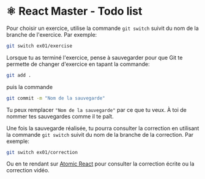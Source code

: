 # ⚛️ React Master - Todo list

Pour choisir un exercice, utilise la commande `git switch` suivit du nom de la branche de l'exercice. Par exemple:

```bash
git switch ex01/exercise
```

Lorsque tu as terminé l'exercice, pense à sauvegarder pour que Git te permette de changer d'exercice en tapant la commande:

```bash
git add .
```

puis la commande

```bash
git commit -m "Nom de la sauvegarde"
```

Tu peux remplacer `"Nom de la sauvegarde"` par ce que tu veux. À toi de nommer tes sauvegardes comme il te paît.

Une fois la sauvegarde réalisée, tu pourra consulter la correction en utilisant la commande `git switch` suivit du nom de la branche de la correction. Par exemple:

```bash
git switch ex01/correction
```

Ou en te rendant sur [Atomic React](https://atomic-react.com) pour consulter la correction écrite ou la correction vidéo.
